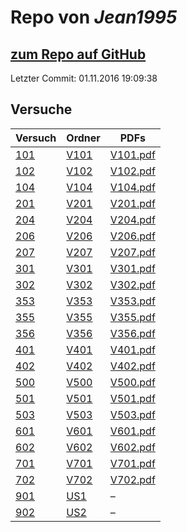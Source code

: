 # Repo von *Jean1995*

## [zum Repo auf GitHub](https://github.com/Jean1995/Praktikum)

Letzter Commit: 01.11.2016 19:09:38

## Versuche

|       Versuch       |                            Ordner                            |                                                           PDFs                                                           |
|---------------------|--------------------------------------------------------------|--------------------------------------------------------------------------------------------------------------------------|
|[101](../versuch/101)|[V101](https://github.com/Jean1995/Praktikum/tree/master/V101)|[V101.pdf](https://docs.google.com/viewer?url=https://github.com/Jean1995/Praktikum/raw/master/Protokolle_Fertig/V101.pdf)|
|[102](../versuch/102)|[V102](https://github.com/Jean1995/Praktikum/tree/master/V102)|[V102.pdf](https://docs.google.com/viewer?url=https://github.com/Jean1995/Praktikum/raw/master/Protokolle_Fertig/V102.pdf)|
|[104](../versuch/104)|[V104](https://github.com/Jean1995/Praktikum/tree/master/V104)|[V104.pdf](https://docs.google.com/viewer?url=https://github.com/Jean1995/Praktikum/raw/master/Protokolle_Fertig/V104.pdf)|
|[201](../versuch/201)|[V201](https://github.com/Jean1995/Praktikum/tree/master/V201)|[V201.pdf](https://docs.google.com/viewer?url=https://github.com/Jean1995/Praktikum/raw/master/Protokolle_Fertig/V201.pdf)|
|[204](../versuch/204)|[V204](https://github.com/Jean1995/Praktikum/tree/master/V204)|[V204.pdf](https://docs.google.com/viewer?url=https://github.com/Jean1995/Praktikum/raw/master/Protokolle_Fertig/V204.pdf)|
|[206](../versuch/206)|[V206](https://github.com/Jean1995/Praktikum/tree/master/V206)|[V206.pdf](https://docs.google.com/viewer?url=https://github.com/Jean1995/Praktikum/raw/master/Protokolle_Fertig/V206.pdf)|
|[207](../versuch/207)|[V207](https://github.com/Jean1995/Praktikum/tree/master/V207)|[V207.pdf](https://docs.google.com/viewer?url=https://github.com/Jean1995/Praktikum/raw/master/Protokolle_Fertig/V207.pdf)|
|[301](../versuch/301)|[V301](https://github.com/Jean1995/Praktikum/tree/master/V301)|[V301.pdf](https://docs.google.com/viewer?url=https://github.com/Jean1995/Praktikum/raw/master/Protokolle_Fertig/V301.pdf)|
|[302](../versuch/302)|[V302](https://github.com/Jean1995/Praktikum/tree/master/V302)|[V302.pdf](https://docs.google.com/viewer?url=https://github.com/Jean1995/Praktikum/raw/master/Protokolle_Fertig/V302.pdf)|
|[353](../versuch/353)|[V353](https://github.com/Jean1995/Praktikum/tree/master/V353)|[V353.pdf](https://docs.google.com/viewer?url=https://github.com/Jean1995/Praktikum/raw/master/Protokolle_Fertig/V353.pdf)|
|[355](../versuch/355)|[V355](https://github.com/Jean1995/Praktikum/tree/master/V355)|[V355.pdf](https://docs.google.com/viewer?url=https://github.com/Jean1995/Praktikum/raw/master/Protokolle_Fertig/V355.pdf)|
|[356](../versuch/356)|[V356](https://github.com/Jean1995/Praktikum/tree/master/V356)|[V356.pdf](https://docs.google.com/viewer?url=https://github.com/Jean1995/Praktikum/raw/master/Protokolle_Fertig/V356.pdf)|
|[401](../versuch/401)|[V401](https://github.com/Jean1995/Praktikum/tree/master/V401)|[V401.pdf](https://docs.google.com/viewer?url=https://github.com/Jean1995/Praktikum/raw/master/Protokolle_Fertig/V401.pdf)|
|[402](../versuch/402)|[V402](https://github.com/Jean1995/Praktikum/tree/master/V402)|[V402.pdf](https://docs.google.com/viewer?url=https://github.com/Jean1995/Praktikum/raw/master/Protokolle_Fertig/V402.pdf)|
|[500](../versuch/500)|[V500](https://github.com/Jean1995/Praktikum/tree/master/V500)|[V500.pdf](https://docs.google.com/viewer?url=https://github.com/Jean1995/Praktikum/raw/master/Protokolle_Fertig/V500.pdf)|
|[501](../versuch/501)|[V501](https://github.com/Jean1995/Praktikum/tree/master/V501)|[V501.pdf](https://docs.google.com/viewer?url=https://github.com/Jean1995/Praktikum/raw/master/Protokolle_Fertig/V501.pdf)|
|[503](../versuch/503)|[V503](https://github.com/Jean1995/Praktikum/tree/master/V503)|[V503.pdf](https://docs.google.com/viewer?url=https://github.com/Jean1995/Praktikum/raw/master/Protokolle_Fertig/V503.pdf)|
|[601](../versuch/601)|[V601](https://github.com/Jean1995/Praktikum/tree/master/V601)|[V601.pdf](https://docs.google.com/viewer?url=https://github.com/Jean1995/Praktikum/raw/master/Protokolle_Fertig/V601.pdf)|
|[602](../versuch/602)|[V602](https://github.com/Jean1995/Praktikum/tree/master/V602)|[V602.pdf](https://docs.google.com/viewer?url=https://github.com/Jean1995/Praktikum/raw/master/Protokolle_Fertig/V602.pdf)|
|[701](../versuch/701)|[V701](https://github.com/Jean1995/Praktikum/tree/master/V701)|[V701.pdf](https://docs.google.com/viewer?url=https://github.com/Jean1995/Praktikum/raw/master/Protokolle_Fertig/V701.pdf)|
|[702](../versuch/702)|[V702](https://github.com/Jean1995/Praktikum/tree/master/V702)|[V702.pdf](https://docs.google.com/viewer?url=https://github.com/Jean1995/Praktikum/raw/master/Protokolle_Fertig/V702.pdf)|
|[901](../versuch/901)|[US1](https://github.com/Jean1995/Praktikum/tree/master/US1)  |–                                                                                                                         |
|[902](../versuch/902)|[US2](https://github.com/Jean1995/Praktikum/tree/master/US2)  |–                                                                                                                         |
